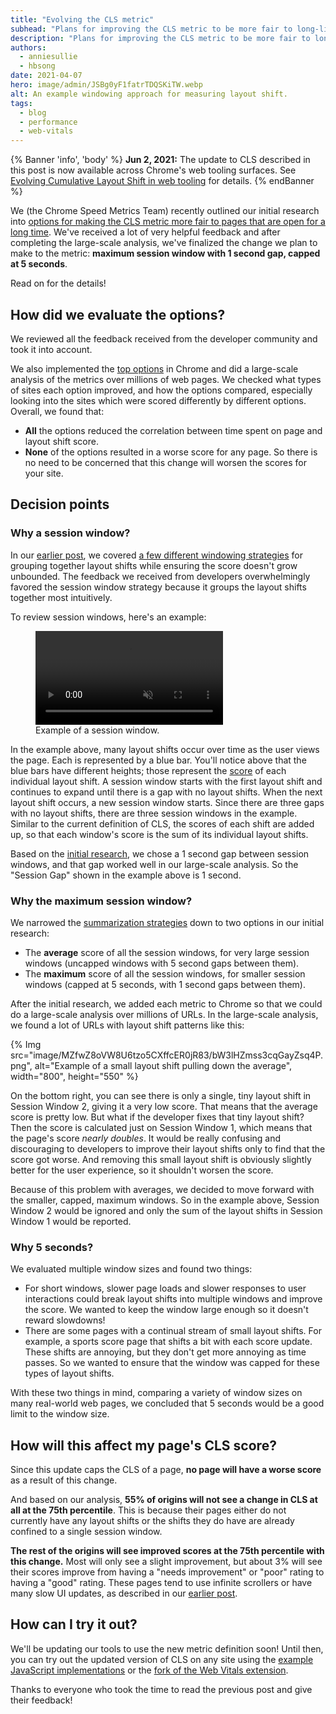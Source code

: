 ```yaml
---
title: "Evolving the CLS metric"
subhead: "Plans for improving the CLS metric to be more fair to long-lived pages."
description: "Plans for improving the CLS metric to be more fair to long-lived pages."
authors:
  - anniesullie
  - hbsong
date: 2021-04-07
hero: image/admin/JSBg0yF1fatrTDQSKiTW.webp
alt: An example windowing approach for measuring layout shift.
tags:
  - blog
  - performance
  - web-vitals
---
```


{% Banner 'info', 'body' %}
  **Jun 2, 2021:** The update to CLS described in this
  post is now available across Chrome's web tooling surfaces. See [Evolving
  Cumulative Layout Shift in web tooling](/cls-web-tooling/) for details.
{% endBanner %}

We (the Chrome Speed Metrics Team) recently outlined our initial research into
[options for making the CLS metric more fair to pages that are open for a long
time](/better-layout-shift-metric/). We've received a lot of very
helpful feedback and after completing the large-scale analysis, we've finalized
the change we plan to make to the metric: **maximum session window with 1 second
gap, capped at 5 seconds**.

Read on for the details!

## How did we evaluate the options?

We reviewed all the feedback received from the developer community and took it
into account.

We also implemented the [top
options](/better-layout-shift-metric/#best-strategies) in Chrome
and did a large-scale analysis of the metrics over millions of web pages. We
checked what types of sites each option improved, and how the options compared,
especially looking into the sites which were scored differently by different
options. Overall, we found that:

* **All** the options reduced the correlation between time spent on page and
  layout shift score.
* **None** of the options resulted in a worse score for any page. So there is no
  need to be concerned that this change will worsen the scores for your site.

## Decision points

### Why a session window?

In our [earlier post](/better-layout-shift-metric/), we covered
[a few different windowing
strategies](/better-layout-shift-metric/#windowing-strategies)
for grouping together layout shifts while ensuring the score doesn't grow
unbounded. The feedback we received from developers overwhelmingly favored the
session window strategy because it groups the layout shifts together most
intuitively.

To review session windows, here's an example:

<figure>
  <video controls autoplay loop muted>
    <source src="https://storage.googleapis.com/web-dev-assets/better-layout-shift-metric/session-window.webm" type="video/webm">
    <source src="https://storage.googleapis.com/web-dev-assets/better-layout-shift-metric/session-window.mp4" type="video/mp4">
  </video>
  <figcaption>
    Example of a session window.
  </figcaption>
</figure>

In the example above, many layout shifts occur over time as the user views the
page. Each is represented by a blue bar. You'll notice above that the blue bars
have different heights; those represent the [score](/cls/#layout-shift-score) of
each individual layout shift. A session window starts with the first layout shift
and continues to expand until there is a gap with no layout shifts. When the next
layout shift occurs, a new session window starts. Since there are three gaps with
no layout shifts, there are three session windows in the example. Similar to the
current definition of CLS, the scores of each shift are added up, so that each
window's score is the sum of its individual layout shifts.

Based on the [initial
research](/better-layout-shift-metric/#best-strategies), we chose
a 1 second gap between session windows, and that gap worked well in our
large-scale analysis. So the "Session Gap" shown in the example above is 1
second.

### Why the maximum session window?

We narrowed the [summarization
strategies](/better-layout-shift-metric/#summarization) down to
two options in our initial research:

* The **average** score of all the session windows, for very large session
  windows (uncapped windows with 5 second gaps between them).
* The **maximum** score of all the session windows, for smaller session windows
  (capped at 5 seconds, with 1 second gaps between them).

After the initial research, we added each metric to Chrome so that we could do a
large-scale analysis over millions of URLs. In the large-scale analysis, we
found a lot of URLs with layout shift patterns like this:

{% Img src="image/MZfwZ8oVW8U6tzo5CXffcER0jR83/bW3lHZmss3cqGayZsq4P.png",
alt="Example of a small layout shift pulling down the average", width="800",
height="550" %}

On the bottom right, you can see there is only a single, tiny layout shift in
Session Window 2, giving it a very low score. That means that the average score
is pretty low. But what if the developer fixes that tiny layout shift? Then the
score is calculated just on Session Window 1, which means that the page's score
*nearly doubles*. It would be really confusing and discouraging to developers
to improve their layout shifts only to find that the score got worse. And
removing this small layout shift is obviously slightly better for the user
experience, so it shouldn't worsen the score.

Because of this problem with averages, we decided to move forward with the
smaller, capped, maximum windows. So in the example above, Session Window 2
would be ignored and only the sum of the layout shifts in Session Window 1 would
be reported.

### Why 5 seconds?

We evaluated multiple window sizes and found two things:

* For short windows, slower page loads and slower responses to user interactions
  could break layout shifts into multiple windows and improve the score. We
  wanted to keep the window large enough so it doesn't reward slowdowns!
* There are some pages with a continual stream of small layout shifts. For
  example, a sports score page that shifts a bit with each score update. These
  shifts are annoying, but they don't get more annoying as time passes. So we
  wanted to ensure that the window was capped for these types of layout shifts.

With these two things in mind, comparing a variety of window sizes on many
real-world web pages, we concluded that 5 seconds would be a good limit to the
window size.

## How will this affect my page's CLS score?

Since this update caps the CLS of a page, **no page will have a worse score**
as a result of this change.

And based on our analysis, **55% of origins will not see a change in CLS at all
at the 75th percentile**. This is because their pages either do not currently
have any layout shifts or the shifts they do have are already confined to a
single session window.

**The rest of the origins will see improved scores at the 75th percentile with
this change.** Most will only see a slight improvement, but about 3% will see
their scores improve from having a "needs improvement" or "poor" rating to
having a "good" rating. These pages tend to use infinite scrollers or have many
slow UI updates, as described in our [earlier
post](/better-layout-shift-metric/).

## How can I try it out?

We'll be updating our tools to use the new metric definition soon! Until then,
you can try out the updated version of CLS on any site using the [example
JavaScript
implementations](https://github.com/mmocny/web-vitals/wiki/Snippets-for-LSN-using-PerformanceObserver)
or the [fork of the Web Vitals
extension](https://github.com/mmocny/web-vitals-extension/tree/experimental-ls).

Thanks to everyone who took the time to read the previous post and give their
feedback!
